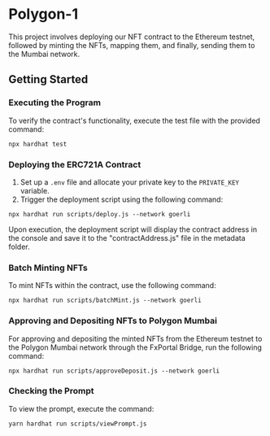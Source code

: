 # Polygon-1

This project involves deploying our NFT contract to the Ethereum testnet, followed by minting the NFTs, mapping them, and finally, sending them to the Mumbai network.

## Getting Started

### Executing the Program

To verify the contract's functionality, execute the test file with the provided command:

```shell
npx hardhat test
```

### Deploying the ERC721A Contract

1. Set up a `.env` file and allocate your private key to the `PRIVATE_KEY` variable.
2. Trigger the deployment script using the following command:

```shell
npx hardhat run scripts/deploy.js --network goerli 
```

Upon execution, the deployment script will display the contract address in the console and save it to the "contractAddress.js" file in the metadata folder.

### Batch Minting NFTs

To mint NFTs within the contract, use the following command:

```shell
npx hardhat run scripts/batchMint.js --network goerli
```

### Approving and Depositing NFTs to Polygon Mumbai

For approving and depositing the minted NFTs from the Ethereum testnet to the Polygon Mumbai network through the FxPortal Bridge, run the following command:

```shell
npx hardhat run scripts/approveDeposit.js --network goerli
```

### Checking the Prompt

To view the prompt, execute the command:

```shell
yarn hardhat run scripts/viewPrompt.js
```
